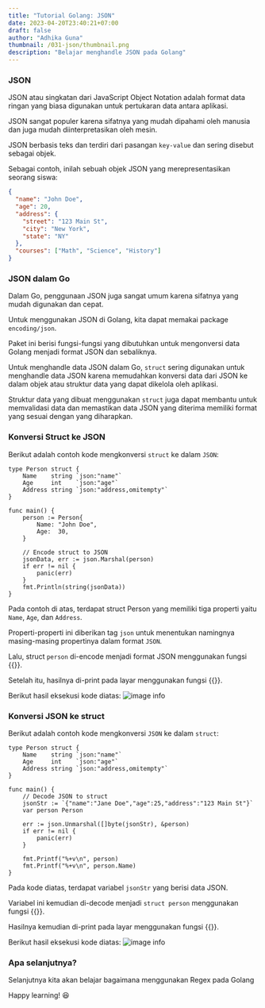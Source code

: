```yaml
---
title: "Tutorial Golang: JSON"
date: 2023-04-20T23:40:21+07:00
draft: false
author: "Adhika Guna"
thumbnail: /031-json/thumbnail.png
description: "Belajar menghandle JSON pada Golang"
---
```


### JSON
JSON atau singkatan dari JavaScript Object Notation adalah format data ringan yang biasa digunakan untuk pertukaran data antara aplikasi. 

JSON sangat populer karena sifatnya yang mudah dipahami oleh manusia dan juga mudah diinterpretasikan oleh mesin. 

JSON berbasis teks dan terdiri dari pasangan `key-value` dan sering disebut sebagai objek.

Sebagai contoh, inilah sebuah objek JSON yang merepresentasikan seorang siswa:
```json
{
  "name": "John Doe",
  "age": 20,
  "address": {
    "street": "123 Main St",
    "city": "New York",
    "state": "NY"
  },
  "courses": ["Math", "Science", "History"]
}
```

### JSON dalam Go

Dalam Go, penggunaan JSON juga sangat umum karena sifatnya yang mudah digunakan dan cepat.

Untuk menggunakan JSON di Golang, kita dapat memakai package `encoding/json`. 

Paket ini berisi fungsi-fungsi yang dibutuhkan untuk mengonversi data Golang menjadi format JSON dan sebaliknya. 

Untuk menghandle data JSON dalam Go, `struct` sering digunakan untuk menghandle data JSON karena memudahkan konversi data dari JSON ke dalam objek atau struktur data yang dapat dikelola oleh aplikasi.

Struktur data yang dibuat menggunakan `struct` juga dapat membantu untuk memvalidasi data dan memastikan data JSON yang diterima memiliki format yang sesuai dengan yang diharapkan.

### Konversi Struct ke JSON


Berikut adalah contoh kode mengkonversi `struct` ke dalam `JSON`:

```golang
type Person struct {
	Name    string `json:"name"`
	Age     int    `json:"age"`
	Address string `json:"address,omitempty"`
}

func main() {
	person := Person{
		Name: "John Doe",
		Age:  30,
	}

	// Encode struct to JSON
	jsonData, err := json.Marshal(person)
	if err != nil {
		panic(err)
	}
	fmt.Println(string(jsonData))
}
```

Pada contoh di atas, terdapat struct Person yang memiliki tiga properti yaitu `Name`, `Age`, dan `Address`. 

Properti-properti ini diberikan tag `json` untuk menentukan namingnya masing-masing propertinya dalam format `JSON`.

Lalu, struct `person` di-encode menjadi format JSON menggunakan fungsi {{<singlelinecodeblock text="json.Marshal()">}}.

Setelah itu, hasilnya di-print pada layar menggunakan fungsi {{<singlelinecodeblock text="fmt.Println()">}}.

Berikut hasil eksekusi kode diatas:
![image info](/031-json/pict1.jpeg)


### Konversi JSON ke struct

Berikut adalah contoh kode mengkonversi `JSON` ke dalam `struct`:

```golang
type Person struct {
	Name    string `json:"name"`
	Age     int    `json:"age"`
	Address string `json:"address,omitempty"`
}

func main() {
	// Decode JSON to struct
	jsonStr := `{"name":"Jane Doe","age":25,"address":"123 Main St"}`
	var person Person

	err := json.Unmarshal([]byte(jsonStr), &person)
	if err != nil {
		panic(err)
	}

	fmt.Printf("%+v\n", person)
	fmt.Printf("%+v\n", person.Name)
}
```

Pada kode diatas, terdapat variabel `jsonStr` yang berisi data JSON. 

Variabel ini kemudian di-decode menjadi `struct person` menggunakan fungsi {{<singlelinecodeblock text="json.Unmarshal()">}}. 

Hasilnya kemudian di-print pada layar menggunakan fungsi {{<singlelinecodeblock text="fmt.Printf()">}}.

Berikut hasil eksekusi kode diatas:
![image info](/031-json/pict3.jpeg)


### Apa selanjutnya?
Selanjutnya kita akan belajar bagaimana menggunakan Regex pada Golang

Happy learning! 😆
